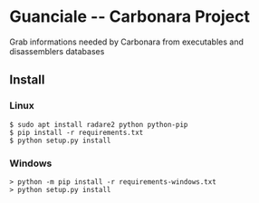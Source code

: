 # Guanciale -- Carbonara Project

Grab informations needed by Carbonara from executables and disassemblers databases

## Install
### Linux
```
$ sudo apt install radare2 python python-pip
$ pip install -r requirements.txt
$ python setup.py install
```
### Windows
```
> python -m pip install -r requirements-windows.txt
> python setup.py install
```


